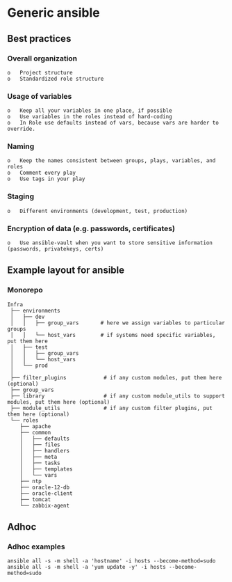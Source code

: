 # Generic ansible 

## Best practices 

### Overall organization

    o	Project structure
    o	Standardized role structure

### Usage of variables

    o	Keep all your variables in one place, if possible
    o	Use variables in the roles instead of hard-coding
    o	In Role use defaults instead of vars, because vars are harder to override.

### Naming

    o	Keep the names consistent between groups, plays, variables, and roles
    o	Comment every play
    o	Use tags in your play

### Staging

    o	Different environments (development, test, production) 

### Encryption of data (e.g. passwords, certificates)

    o	Use ansible-vault when you want to store sensitive information (passwords, privatekeys, certs)



## Example layout for ansible 
### Monorepo
```
Infra
 ├── environments
 │   ├── dev
 │   │   ├── group_vars       # here we assign variables to particular groups
 │   │   └── host_vars        # if systems need specific variables, put them here
 │   ├── test
 │   │   ├── group_vars
 │   │   └── host_vars
 │   └── prod                 
 │    
 ├── filter_plugins            # if any custom modules, put them here (optional)
 ├── group_vars
 ├── library                   # if any custom module_utils to support modules, put them here (optional)
 ├── module_utils              # if any custom filter plugins, put them here (optional)
 └── roles
    ├── apache
    ├── common
    │   ├── defaults
    │   ├── files
    │   ├── handlers
    │   ├── meta
    │   ├── tasks
    │   ├── templates
    │   └── vars
    ├── ntp
    ├── oracle-12-db
    ├── oracle-client
    ├── tomcat
    └── zabbix-agent
```

## Adhoc
### Adhoc examples
```
ansible all -s -m shell -a 'hostname' -i hosts --become-method=sudo
ansible all -s -m shell -a 'yum update -y' -i hosts --become-method=sudo
```
